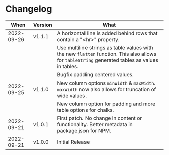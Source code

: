 # Changelog

When|Version|What
---|---|---
2022-09-26 | v1.1.1 | A horizontal line is added behind rows that contain a "&lt;hr>" property.
&nbsp;||Use multiline strings as table values with the new `flatten` function. This also allows for `tableString` generated tables as values in tables.
&nbsp;||Bugfix padding centered values.
2022-09-25 | v1.1.0  | New column options `minWidth` & `maxWidth`. `maxWidth` now also allows for truncation of wide values.
&nbsp;||New column option for padding and more table options for chalks.
2022-09-21 | v1.0.1 | First patch. No change in content or functionality. Better metadata in package.json for NPM. 
2022-09-21|v1.0.0|Initial Release